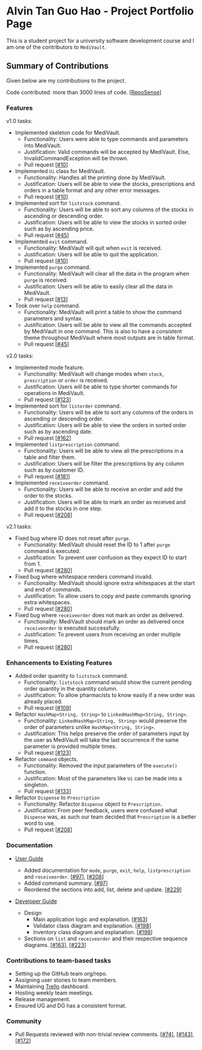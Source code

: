 # Alvin Tan Guo Hao - Project Portfolio Page

This is a student project for a university software development course and I am one of the contributors to `MediVault`.

## Summary of Contributions

Given below are my contributions to the project.

Code contributed: more than 3000 lines of
code. [[RepoSense](https://nus-cs2113-ay2122s1.github.io/tp-dashboard/?search=alvintan01&sort=groupTitle&sortWithin=title&timeframe=commit&mergegroup=&groupSelect=groupByRepos&breakdown=true&checkedFileTypes=docs~functional-code~test-code~other&since=2021-09-25&tabOpen=true&tabType=authorship&tabAuthor=alvintan01&tabRepo=AY2122S1-CS2113T-T10-1%2Ftp%5Bmaster%5D&authorshipIsMergeGroup=false&authorshipFileTypes=docs~functional-code~test-code~other&authorshipIsBinaryFileTypeChecked=false)]

### Features

v1.0 tasks:

- Implemented skeleton code for MediVault.
    - Functionality: Users were able to type commands and parameters into MediVault.
    - Justification: Valid commands will be accepted by MediVault. Else, InvalidCommandException will be thrown.
    - Pull request [[#10](https://github.com/AY2122S1-CS2113T-T10-1/tp/pull/10)]
- Implemented `Ui` class for MediVault.
    - Functionality: Handles all the printing done by MediVault.
    - Justification: Users will be able to view the stocks, prescriptions and orders in a table format and any other
      error messages.
    - Pull request [[#10](https://github.com/AY2122S1-CS2113T-T10-1/tp/pull/10)]
- Implemented sort for `liststock` command.
    - Functionality: Users will be able to sort any columns of the stocks in ascending or descending order.
    - Justification: Users will be able to view the stocks in sorted order such as by ascending price.
    - Pull request [[#45](https://github.com/AY2122S1-CS2113T-T10-1/tp/pull/45)]
- Implemented `exit` command.
    - Functionality: MediVault will quit when `exit` is received.
    - Justification: Users will be able to quit the application.
    - Pull request [[#10](https://github.com/AY2122S1-CS2113T-T10-1/tp/pull/10)]
- Implemented `purge` command.
    - Functionality: MediVault will clear all the data in the program when `purge` is received.
    - Justification: Users will be able to easily clear all the data in MediVault.
    - Pull request [[#13](https://github.com/AY2122S1-CS2113T-T10-1/tp/pull/13)]
- Took over `help` command.
    - Functionality: MediVault will print a table to show the command parameters and syntax.
    - Justification: Users will be able to view all the commands accepted by MediVault in one command. This is also to
      have a consistent theme throughout MediVault where most outputs are in table format.
    - Pull request [[#45](https://github.com/AY2122S1-CS2113T-T10-1/tp/pull/45)]

v2.0 tasks:

- Implemented mode feature.
    - Functionality: MediVault will change modes when `stock`, `prescription` or `order` is received.
    - Justification: Users will be able to type shorter commands for operations in MediVault.
    - Pull request [[#123](https://github.com/AY2122S1-CS2113T-T10-1/tp/pull/123)]
- Implemented sort for `listorder` command.
    - Functionality: Users will be able to sort any columns of the orders in ascending or descending order.
    - Justification: Users will be able to view the orders in sorted order such as by ascending date.
    - Pull request [[#162](https://github.com/AY2122S1-CS2113T-T10-1/tp/pull/162)]
- Implemented `listprescription` command.
    - Functionality: Users will be able to view all the prescriptions in a table and filter them.
    - Justification: Users will be filter the prescriptions by any column such as by customer ID.
    - Pull request [[#181](https://github.com/AY2122S1-CS2113T-T10-1/tp/pull/181)]
- Implemented `receiveorder` command.
    - Functionality: Users will be able to receive an order and add the order to the stocks.
    - Justification: Users will be able to mark an order as received and add it to the stocks in one step.
    - Pull request [[#208](https://github.com/AY2122S1-CS2113T-T10-1/tp/pull/208)]

v2.1 tasks:

- Fixed bug where ID does not reset after `purge`.
  - Functionality: MediVault should reset the ID to 1 after `purge` command is executed.
  - Justification: To prevent user confusion as they expect ID to start from 1.
  - Pull request [[#280](https://github.com/AY2122S1-CS2113T-T10-1/tp/pull/280)]
- Fixed bug where whitespace renders command invalid.
  - Functionality: MediVault should ignore extra whitespaces at the start and end of commands.
  - Justification: To allow users to copy and paste commands ignoring extra whitespaces.
  - Pull request [[#280](https://github.com/AY2122S1-CS2113T-T10-1/tp/pull/280)]
- Fixed bug where `receiveorder` does not mark an order as delivered.
  - Functionality: MediVault should mark an order as delivered once `receiveorder` is executed successfully.
  - Justification: To prevent users from receiving an order multiple times.
  - Pull request [[#280](https://github.com/AY2122S1-CS2113T-T10-1/tp/pull/280)]
    

### Enhancements to Existing Features

- Added order quantity to `liststock` command.
    - Functionality: `liststock` command would show the current pending order quantity in the quantity column.
    - Justification: To allow pharmacists to know easily if a new order was already placed.
    - Pull request [[#109](https://github.com/AY2122S1-CS2113T-T10-1/tp/pull/109)]
- Refactor `HashMap<String, String>` to `LinkedHashMap<String, String>`.
    - Functionality: `LinkedHashMap<String, String>` would preserve the order of parameters
      unlike `HashMap<String, String>`.
    - Justification: This helps preserve the order of parameters input by the user as MediVault will take the last
      occurrence if the same parameter is provided multiple times.
    - Pull request [[#123](https://github.com/AY2122S1-CS2113T-T10-1/tp/pull/123)]
- Refactor `command` objects.
    - Functionality: Removed the input parameters of the `execute()` function.
    - Justification: Most of the parameters like `Ui` can be made into a singleton.
    - Pull request [[#133](https://github.com/AY2122S1-CS2113T-T10-1/tp/pull/133)]
- Refactor `Dispense` to `Prescription`
    - Functionality: Refactor `Dispense` object to `Prescription`.
    - Justification: From peer feedback, users were confused what `Dispense` was, as such our team decided
      that `Prescription` is a better word to use.
    - Pull request [[#208](https://github.com/AY2122S1-CS2113T-T10-1/tp/pull/208)]

### Documentation

- [User Guide](../UserGuide.md)
    - Added documentation for `mode`, `purge`, `exit`, `help`, `listprescription` and `receiveorder`. [[#97](https://github.com/AY2122S1-CS2113T-T10-1/tp/pull/97)], [[#208](https://github.com/AY2122S1-CS2113T-T10-1/tp/pull/208)]
    - Added command summary. [[#97](https://github.com/AY2122S1-CS2113T-T10-1/tp/pull/97)]
    - Reordered the sections into add, list, delete and update. [[#229](https://github.com/AY2122S1-CS2113T-T10-1/tp/pull/229)]

- [Developer Guide](../DeveloperGuide.md)
  - Design
    - Main application logic and explanation. [[#163](https://github.com/AY2122S1-CS2113T-T10-1/tp/pull/163)]
    - Validator class diagram and explanation. [[#198](https://github.com/AY2122S1-CS2113T-T10-1/tp/pull/198)]
    - Inventory class diagram and explanation. [[#198](https://github.com/AY2122S1-CS2113T-T10-1/tp/pull/198)]
  - Sections on `list` and `receiveorder` and their respective sequence diagrams. [[#163](https://github.com/AY2122S1-CS2113T-T10-1/tp/pull/163)], [[#223](https://github.com/AY2122S1-CS2113T-T10-1/tp/pull/223)]

### Contributions to team-based tasks
- Setting up the GitHub team org/repo.
- Assigning user stories to team members.
- Maintaining [Trello](https://trello.com/b/nMVm0vgz/cs2113t-user-stories) dashboard.
- Hosting weekly team meetings.
- Release management.
- Ensured UG and DG has a consistent format.

### Community

- Pull Requests reviewed with non-trivial review comments. [[#74](https://github.com/AY2122S1-CS2113T-T10-1/tp/pull/74)], [[#143](https://github.com/AY2122S1-CS2113T-T10-1/tp/pull/143)], [[#172](https://github.com/AY2122S1-CS2113T-T10-1/tp/pull/172)]
